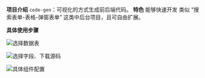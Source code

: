 **项目介绍**
`code-gen`：可视化的方式生成前后端代码。
**特色**
能够快速开发 类似 “搜索表单-表格-弹窗表单” 这类中后台项目，且可自由扩展。

**具体使用步骤**

![选择数据表](https://z3.ax1x.com/2021/07/07/RHfavQ.png)

![选择字段、下载源码](https://z3.ax1x.com/2021/07/07/RHfwuj.png)

![具体组件配置](https://z3.ax1x.com/2021/07/07/RHfUgg.png)

